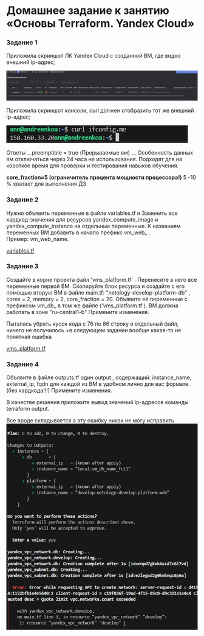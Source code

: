 # Домашнее задание к занятию «Основы Terraform. Yandex Cloud»

### Задание 1
Приложила скриншот ЛК Yandex Cloud с созданной ВМ, где видно внешний ip-адрес;

![скриншот ЛК Yandex Cloud](img/ip.JPG)

Приложила скриншот консоли, curl должен отобразить тот же внешний ip-адрес;

![curl](img/ter.JPG)

Ответы
__preemptible = true (Прерываемые вм) __
Особенность данных вм отключаться через 24 часа не использования. Подходят для на короткое время для проверки и тестирования навыков обучения.

__core_fraction=5 (ограничитель процента мощности процессора!)__
5 -10 % хватает для выполнения ДЗ

### Задание 2


Нужно объявить переменные в файле variables.tf и Заменить все хардкод-значения для ресурсов yandex_compute_image и yandex_compute_instance на отдельные переменные. К названиям переменных ВМ добавить в начало префикс vm_web_ .  
Пример: vm_web_name.

[variables.tf](https://github.com/AnyaAndreenko/ter-homeworks/blob/main/02/src/variables.tf)

### Задание 3

Создайте в корне проекта файл 'vms_platform.tf' . Перенесите в него все переменные первой ВМ.
Скопируйте блок ресурса и создайте с его помощью вторую ВМ в файле main.tf: "netology-develop-platform-db" ,  cores  = 2, memory = 2, core_fraction = 20. Объявите её переменные с префиксом vm_db_ в том же файле ('vms_platform.tf').  ВМ должна работать в зоне "ru-central1-b"
Примените изменения.

Пыталась убрать кусок кода с 76 по 86 строку в отдельный файл, ничего не получилось +в следующем задании вообще какая-то не понятная ошибка

[vms_platform.tf](https://github.com/AnyaAndreenko/ter-homeworks/blob/main/02/src/vms_platform.tf)

### Задание 4
Объявите в файле outputs.tf один output , содержащий: instance_name, external_ip, fqdn для каждой из ВМ в удобном лично для вас формате.(без хардкода!!!)
Примените изменения.

В качестве решения приложите вывод значений ip-адресов команды terraform output.

Все вроде складывается а эту ошибку никак не могу исправить
![curl](img/ошибка.JPG)
